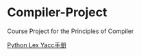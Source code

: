 Compiler-Project
================

Course Project for the Principles of Compiler

[Python Lex Yacc手册](http://www.pchou.info/open-source/2014/01/18/52da47204d4cb.html)

